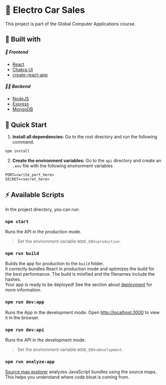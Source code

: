 # 💚 Electro Car Sales 
This project is part of the Global Computer Applications course.
## 📄 Built with
##### 🤳 Frontend
 -	<a href="https://es.reactjs.org/" target="_blank">React</a>
 - <a href="https://chakra-ui.com/" target="_blank">Chakra UI</a>
 - <a href="https://create-react-app.dev/" target="_blank">create-react-app</a>
##### 🐱‍👤 Backend
 -	<a href="https://nodejs.org/es/" target="_blank">NodeJS</a>
 - <a href="https://expressjs.com/https://expressjs.com/" target="_blank">Express</a>
 - <a href="https://www.mongodb.com/" target="_blank">MongoDB</a>
## 🚀 Quick Start
 1. **Install all dependencies:** Go to the root directory and run the following command.
```bash
npm install
```
 2. **Create the environment variables:** Go to the `api` directory and create an `.env` file with the following environment variables
```env
PORT=<write_port_here>
SECRET=<secret_here>
```
## ⚡ Available Scripts
In the project directory, you can run:

### `npm start`
Runs the API in the production mode. 

> Set the environment variable `NODE_ENV=production`.

### `npm run build`
Builds the app for production to the `build` folder.<br  />
It correctly bundles React in production mode and optimizes the build for the best performance.
The build is minified and the filenames include the hashes.<br  />
Your app is ready to be deployed!
See the section about <a href="https://facebook.github.io/create-react-app/docs/deployment" target="_blank">deployment</a> for more information.

### `npm run dev:app`
Runs the App in the development mode. 
Open <a href="http://localhost:3000" target="_blank">http://localhost:3000</a> to view it in the browser.

### `npm run dev:api`
Runs the API in the development mode. 

> Set the environment variable `NODE_ENV=development`.
> 
### `npm run analyze:app`
<a href="https://www.npmjs.com/package/source-map-explorer" target="_blank">Source map explorer</a> analyzes JavaScript bundles using the source maps. This helps you understand where code bloat is coming from.
